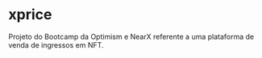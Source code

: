# xprice
Projeto do Bootcamp da Optimism e NearX referente a uma plataforma de venda de ingressos em NFT.

